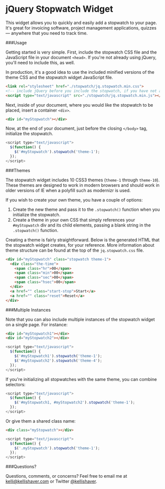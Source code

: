 jQuery Stopwatch Widget
====

This widget allows you to quickly and easily add a stopwatch to your page. It's great for invoicing software, project management applications, quizzes&mdash; anywhere that you need to track time.

###Usage

Getting started is very simple. First, include the stopwatch CSS file and the JavaScript file in your document `<head>`. If you're not already using jQuery, you'll need to include this, as well.

In production, it's a good idea to use the included minified versions of the theme CSS and the stopwatch widget JavaScript file.

```html
<link rel="stylesheet" href="./stopwatch/jq.stopwatch.min.css">
<!-- include jQuery before you include the stopwatch, if you have not already done so -->
<script type="text/javascript" src="./stopwatch/jq.stopwatch.min.js"></script>
```

Next, inside of your document, where you would like the stopwatch to be placed, insert a container `<div>`.

```html
<div id="myStopwatch"></div>
```

Now, at the end of your document, just before the closing `</body>` tag, initialize the stopwatch.

```javascript
<script type="text/javascript">
  $(function() {
    $('#myStopwatch').stopwatch('theme-1');
  });
</script>
```

###Themes

The stopwatch widget includes 10 CSS3 themes (`theme-1` through `theme-10`). These themes are designed to work in modern browsers and should work in older versions of IE when a polyfill such as modernizr is used.

If you wish to create your own theme, you have a couple of options:

1. Create the new theme and pass it to the `.stopwatch()` function when you initialize the stopwatch.
2. Create a theme in your own CSS that simply references your `#myStopwatch` div and its child elements, passing a blank string in the `.stopwatch()` function.

Creating a theme is fairly straightforward. Below is the generated HTML that the stopwatch widget creates, for your reference. More information about theme structure can be found at the top of the `jq.stopwatch.css` file.

```html
<div id="myStopwatch" class="stopwatch theme-1">
  <div class="the-time">
    <span class="hr">00</span>
    <span class="min">00</span>
    <span class="sec">00</span>
    <span class="hsec">00</span>
  </div>
  <a href="" class="start-stop">Start</a>
  <a href="" class="reset">Reset</a>
</div>
```

###Multiple Instances

Note that you can also include multiple instances of the stopwatch widget on a single page. For instance:

```html
<div id="myStopwatch1"></div>
<div id="myStopwatch2"></div>
```

```javascript
<script type="text/javascript">
  $(function() {
    $('#myStopwatch1').stopwatch('theme-1');
    $('#myStopwatch2').stopwatch('theme-4');
  });
</script>
```

If you're initializing all stopwatches with the same theme, you can combine selectors:

```javascript
<script type="text/javascript">
  $(function() {
    $('#myStopwatch1, #myStopwatch2').stopwatch('theme-1');
  });
</script>
```

Or give them a shared class name:

```html
<div class="myStopwatch"></div>
```

```javascript
<script type="text/javascript">
  $(function() {
    $('.myStopwatch').stopwatch('theme-1');
  });
</script>
```

###Questions?

Questions, comments, or concerns? Feel free to email me at <a href="mailto:kelli@kellishaver.com">kelli@kellishaver.com</a> or Twitter [@kellishaver](http://twitter.com/kellishaver).
